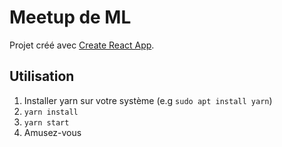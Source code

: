 # Meetup de ML

Projet créé avec [Create React App](https://github.com/facebook/create-react-app).

## Utilisation

1. Installer yarn sur votre système (e.g `sudo apt install yarn`)
2. `yarn install`
3. `yarn start`
4. Amusez-vous
